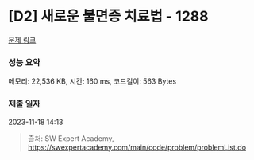 # [D2] 새로운 불면증 치료법 - 1288 

[문제 링크](https://swexpertacademy.com/main/code/problem/problemDetail.do?contestProbId=AV18_yw6I9MCFAZN) 

### 성능 요약

메모리: 22,536 KB, 시간: 160 ms, 코드길이: 563 Bytes

### 제출 일자

2023-11-18 14:13



> 출처: SW Expert Academy, https://swexpertacademy.com/main/code/problem/problemList.do